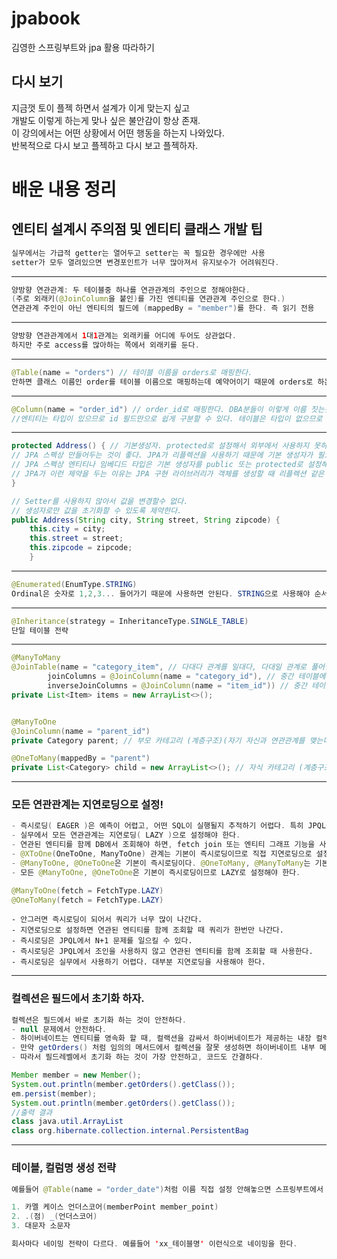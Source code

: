 # jpabook
김영한 스프링부트와 jpa 활용 따라하기


## 다시 보기

지금껏 토이 플젝 하면서 설계가 이게 맞는지 싶고  
개발도 이렇게 하는게 맞나 싶은 불안감이 항상 존재.  
이 강의에서는 어떤 상황에서 어떤 행동을 하는지 나와있다.  
반복적으로 다시 보고 플젝하고 다시 보고 플젝하자.  


# 배운 내용 정리


## 엔티티 설계시 주의점 및 엔티티 클래스 개발 팁

```java
실무에서는 가급적 getter는 열어두고 setter는 꼭 필요한 경우에만 사용
setter가 모두 열려있으면 변경포인트가 너무 많아져서 유지보수가 어려워진다.
```

<hr>

```java
양방향 연관관계: 두 테이블중 하나를 연관관계의 주인으로 정해야한다.
(주로 외래키(@JoinColumn을 붙인)를 가진 엔티티를 연관관계 주인으로 한다.)
연관관계 주인이 아닌 엔티티의 필드에 (mappedBy = "member")를 한다. 즉 읽기 전용
```

<hr>

```java
양방향 연관관계에서 1대1관계는 외래키를 어디에 두어도 상관없다.
하지만 주로 access를 많아하는 쪽에서 외래키를 둔다.
```

<hr>

```java
@Table(name = "orders") // 테이블 이름을 orders로 매핑한다.
안하면 클래스 이름인 order를 테이블 이름으로 매핑하는데 예약어이기 때문에 orders로 하는것을 추천
```

<hr>

```java
@Column(name = "order_id") // order_id로 매핑한다. DBA분들이 이렇게 이름 짓는것을 선호한다.
//엔티티는 타입이 있으므로 id 필드만으로 쉽게 구분할 수 있다. 테이블은 타입이 없으므로 구분이 어렵다.
```

<hr>

```java
protected Address() { // 기본생성자. protected로 설정해서 외부에서 사용하지 못하도록 제약한다.
// JPA 스펙상 만들어두는 것이 좋다. JPA가 리플렉션을 사용하기 때문에 기본 생성자가 필요하다.
// JPA 스펙상 엔티티나 임베디드 타입은 기본 생성자를 public 또는 protected로 설정해야 한다.
// JPA가 이런 제약을 두는 이유는 JPA 구현 라이브러리가 객체를 생성할 때 리플렉션 같은 기술을 사용할 수 있도록 지원해야 하기 때문이다.
}

// Setter를 사용하지 않아서 값을 변경할수 없다.
// 생성자로만 값을 초기화할 수 있도록 제약한다.
public Address(String city, String street, String zipcode) {
    this.city = city;
    this.street = street;
    this.zipcode = zipcode;
    }
```
<hr>

```java
@Enumerated(EnumType.STRING)
Ordinal은 숫자로 1,2,3... 들어가기 때문에 사용하면 안된다. STRING으로 사용해야 순서가 바뀌어도 괜찮다.
```

<hr>

```java
@Inheritance(strategy = InheritanceType.SINGLE_TABLE)
단일 테이블 전략
```

<hr>

```java
@ManyToMany
@JoinTable(name = "category_item", // 다대다 관계를 일대다, 다대일 관계로 풀어낼 때 사용한다.
        joinColumns = @JoinColumn(name = "category_id"), // 중간 테이블에 있는 category_id
        inverseJoinColumns = @JoinColumn(name = "item_id")) // 중간 테이블에 있는 item_id
private List<Item> items = new ArrayList<>();


@ManyToOne
@JoinColumn(name = "parent_id")
private Category parent; // 부모 카테고리 (계층구조)(자기 자신과 연관관계를 맺는다.)

@OneToMany(mappedBy = "parent")
private List<Category> child = new ArrayList<>(); // 자식 카테고리 (계층구조)(자기 자신과 연관관계를 맺는다.)
```

<hr>

### 모든 연관관계는 지연로딩으로 설정!

```java
- 즉시로딩( EAGER )은 예측이 어렵고, 어떤 SQL이 실행될지 추적하기 어렵다. 특히 JPQL을 실행할 때 N+1 문제가 자주 발생한다.
- 실무에서 모든 연관관계는 지연로딩( LAZY )으로 설정해야 한다.
- 연관된 엔티티를 함께 DB에서 조회해야 하면, fetch join 또는 엔티티 그래프 기능을 사용한다.
- @XToOne(OneToOne, ManyToOne) 관계는 기본이 즉시로딩이므로 직접 지연로딩으로 설정해야 한다.
- @ManyToOne, @OneToOne은 기본이 즉시로딩이다. @OneToMany, @ManyToMany는 기본이 지연로딩이다.
- 모든 @ManyToOne, @OneToOne은 기본이 즉시로딩이므로 LAZY로 설정해야 한다.
```
```java
@ManyToOne(fetch = FetchType.LAZY)
@OneToMany(fetch = FetchType.LAZY)
```
```
- 안그러면 즉시로딩이 되어서 쿼리가 너무 많이 나간다.
- 지연로딩으로 설정하면 연관된 엔티티를 함께 조회할 때 쿼리가 한번만 나간다.
- 즉시로딩은 JPQL에서 N+1 문제를 일으킬 수 있다.
- 즉시로딩은 JPQL에서 조인을 사용하지 않고 연관된 엔티티를 함께 조회할 때 사용한다.
- 즉시로딩은 실무에서 사용하기 어렵다. 대부분 지연로딩을 사용해야 한다.
```

<hr>


### 컬렉션은 필드에서 초기화 하자.

```java
컬렉션은 필드에서 바로 초기화 하는 것이 안전하다.
- null 문제에서 안전하다.
- 하이버네이트는 엔티티를 영속화 할 때, 컬랙션을 감싸서 하이버네이트가 제공하는 내장 컬렉션으로 변경한다.
- 만약 getOrders() 처럼 임의의 메서드에서 컬렉션을 잘못 생성하면 하이버네이트 내부 메커니즘에 문제가 발생할 수 있다.
- 따라서 필드레벨에서 초기화 하는 것이 가장 안전하고, 코드도 간결하다.
```

```java
Member member = new Member();
System.out.println(member.getOrders().getClass());
em.persist(member);
System.out.println(member.getOrders().getClass());
//출력 결과
class java.util.ArrayList
class org.hibernate.collection.internal.PersistentBag
```

<hr>

### 테이블, 컬럼명 생성 전략

```java
예를들어 @Table(name = "order_date")처럼 이름 직접 설정 안해놓으면 스프링부트에서 자동적으로 SpringPhysicalNamingStrategy을 따른다.
```

```java
1. 카멜 케이스 언더스코어(memberPoint member_point)
2. .(점) _(언더스코어)
3. 대문자 소문자
```

```java
회사마다 네이밍 전략이 다르다. 예를들어 'xx_테이블명' 이런식으로 네이밍을 한다.
```


